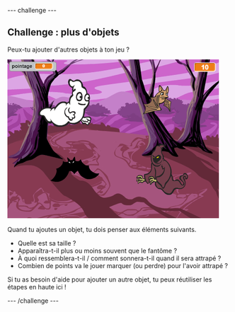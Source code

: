 \--- challenge \---

## Challenge : plus d'objets

Peux-tu ajouter d'autres objets à ton jeu ?

![screenshot](images/ghost-final.png)

Quand tu ajoutes un objet, tu dois penser aux éléments suivants.

+ Quelle est sa taille ?
+ Apparaîtra-t-il plus ou moins souvent que le fantôme ?
+ À quoi ressemblera-t-il / comment sonnera-t-il quand il sera attrapé ?
+ Combien de points va le jouer marquer (ou perdre) pour l'avoir attrapé ?

Si tu as besoin d'aide pour ajouter un autre objet, tu peux réutiliser les étapes en haute ici !

\--- /challenge \---